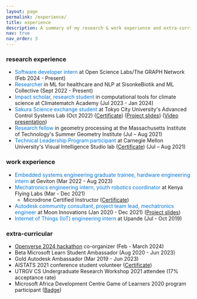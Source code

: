 ```yaml
---
layout: page
permalink: /experience/
title: experience
description: A summary of my research & work experience and extra-curricular involvements.
nav: true
nav_order: 3
---
```


### research experience
- <span style="color:#0076df;">Software developer intern</span> at Open Science Labs/The
GRAPH Network (Feb 2024 - Present)
- <span style="color:#0076df;">Researcher</span> in ML for healthcare and NLP at SisonkeBiotik and ML Collective (Sept 2022 - Present)
- <span style="color:#0076df;">Impact scholar, research student</span> in computational tools for climate science at Climatematch Academy (Jul 2023 - Jan 2024)
- <span style="color:#0076df;">Sakura Science exchange student</span> at Tokyo City University's Advanced Control Systems Lab (Oct 2022)  ([Certificate](https://drive.google.com/file/d/1beFyOtoibYtU5rF_NfTf79YncPfjbSvH/view?usp=sharing)) ([Project slides](https://docs.google.com/presentation/u/0/d/16vXem3u9ALhnsKBx8YZVZleu-DBJgQBa4F-c1GQZbn0/edit)) ([Video presentation](https://youtu.be/CqNXNicfxcQ)) 
- <span style="color:#0076df;">Research fellow</span> in geometry processing at the Massachusetts Institute of Technology's Summer Geometry Institute (Jul – Aug 2021)
- <span style="color:#0076df;">Technical Leadership Program participant</span> at Carnegie Mellon University's Visual Intelligence Studio lab ([Certificate](https://drive.google.com/file/d/1s-xkaC8kYttWQbf2LQoSUB-a9emcN8g9/view?usp=sharing)) (Jul – Aug 2021)

### work experience
- <span style="color:#0076df;">Embedded systems engineering graduate trainee, hardware engineering intern</span> at Geviton (Mar 2022 - Aug 2023)
- <span style="color:#0076df;">Mechatronics engineering intern, youth robotics coordinator</span> at Kenya Flying Labs (Mar - Dec 2021)
    - Microdrone Certified Instructor ([Certificate](https://drive.google.com/file/d/1BuKy3S77jTEzzIMgzc49ReXYDCnpv5iL/view))
- <span style="color:#0076df;">Autodesk community consultant, project team lead, mechatronics engineer</span> at Moon Innovations (Jan 2020 - Dec 2021) ([Project slides](https://docs.google.com/presentation/d/1KrTVAxAbcux1UlYf01tTnq29lDOVFfjCGHu3sFKktZw/edit?usp=sharing))
- <span style="color:#0076df;">Internet of Things (IoT) engineering intern</span> at Upande (Jul - Oct 2019)

### extra-curricular
- [Openverse 2024 hackathon](https://openverse24.devpost.com/) co-organizer (Feb - March 2024)
- Beta Microsoft Learn Student Ambassador (Aug 2020 - Jun 2023)
- Gold Autodesk Ambassador (Mar 2019 - Jun 2023)
- AISTATS 2021 conference student volunteer ([Certificate](https://drive.google.com/file/d/10Ut2KDH0laJC3EkxXaBa3rAbc0hXSWGK/view?usp=sharing))
- UTRGV CS Undergraduate Research Workshop 2021 attendee (17% acceptance rate)
- Microsoft Africa Development Centre Game of Learners 2020 program participant ([Badge](https://www.credly.com/badges/362e721e-4b9a-41a8-adc2-2272dfedb5d4))